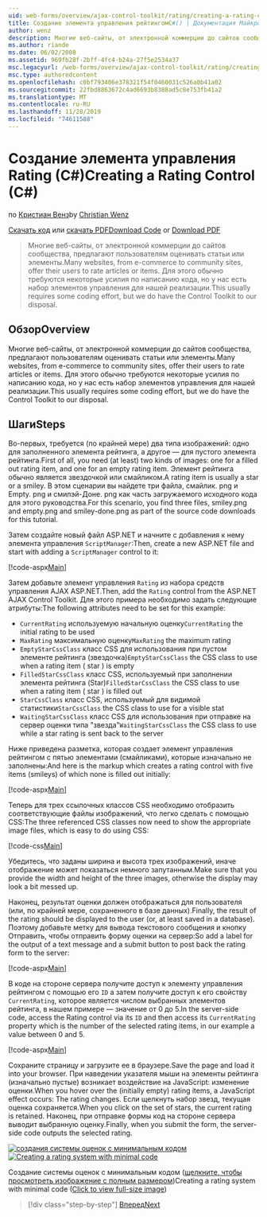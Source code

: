 ```yaml
---
uid: web-forms/overview/ajax-control-toolkit/rating/creating-a-rating-control-cs
title: Создание элемента управления рейтингомC#() | Документация Майкрософт
author: wenz
description: Многие веб-сайты, от электронной коммерции до сайтов сообщества, предлагают пользователям оценивать статьи или элементы. Обычно это требует некоторых усилий при написании кода, но у нас есть...
ms.author: riande
ms.date: 06/02/2008
ms.assetid: 969fb28f-2bff-4fc4-b24a-27f5e2534a37
msc.legacyurl: /web-forms/overview/ajax-control-toolkit/rating/creating-a-rating-control-cs
msc.type: authoredcontent
ms.openlocfilehash: c0bf793406e378321f54f0460031c526a0b41a02
ms.sourcegitcommit: 22fbd8863672c4ad6693b8388ad5c8e753fb41a2
ms.translationtype: MT
ms.contentlocale: ru-RU
ms.lasthandoff: 11/28/2019
ms.locfileid: "74611588"
---
```

# <a name="creating-a-rating-control-c"></a><span data-ttu-id="06904-104">Создание элемента управления Rating (C#)</span><span class="sxs-lookup"><span data-stu-id="06904-104">Creating a Rating Control (C#)</span></span>

<span data-ttu-id="06904-105">по [Кристиан Венз](https://github.com/wenz)</span><span class="sxs-lookup"><span data-stu-id="06904-105">by [Christian Wenz](https://github.com/wenz)</span></span>

<span data-ttu-id="06904-106">[Скачать код](https://download.microsoft.com/download/9/3/f/93f8daea-bebd-4821-833b-95205389c7d0/rating0.cs.zip) или [скачать PDF](https://download.microsoft.com/download/2/d/c/2dc10e34-6983-41d4-9c08-f78f5387d32b/rating0CS.pdf)</span><span class="sxs-lookup"><span data-stu-id="06904-106">[Download Code](https://download.microsoft.com/download/9/3/f/93f8daea-bebd-4821-833b-95205389c7d0/rating0.cs.zip) or [Download PDF](https://download.microsoft.com/download/2/d/c/2dc10e34-6983-41d4-9c08-f78f5387d32b/rating0CS.pdf)</span></span>

> <span data-ttu-id="06904-107">Многие веб-сайты, от электронной коммерции до сайтов сообщества, предлагают пользователям оценивать статьи или элементы.</span><span class="sxs-lookup"><span data-stu-id="06904-107">Many websites, from e-commerce to community sites, offer their users to rate articles or items.</span></span> <span data-ttu-id="06904-108">Для этого обычно требуются некоторые усилия по написанию кода, но у нас есть набор элементов управления для нашей реализации.</span><span class="sxs-lookup"><span data-stu-id="06904-108">This usually requires some coding effort, but we do have the Control Toolkit to our disposal.</span></span>

## <a name="overview"></a><span data-ttu-id="06904-109">Обзор</span><span class="sxs-lookup"><span data-stu-id="06904-109">Overview</span></span>

<span data-ttu-id="06904-110">Многие веб-сайты, от электронной коммерции до сайтов сообщества, предлагают пользователям оценивать статьи или элементы.</span><span class="sxs-lookup"><span data-stu-id="06904-110">Many websites, from e-commerce to community sites, offer their users to rate articles or items.</span></span> <span data-ttu-id="06904-111">Для этого обычно требуются некоторые усилия по написанию кода, но у нас есть набор элементов управления для нашей реализации.</span><span class="sxs-lookup"><span data-stu-id="06904-111">This usually requires some coding effort, but we do have the Control Toolkit to our disposal.</span></span>

## <a name="steps"></a><span data-ttu-id="06904-112">Шаги</span><span class="sxs-lookup"><span data-stu-id="06904-112">Steps</span></span>

<span data-ttu-id="06904-113">Во-первых, требуется (по крайней мере) два типа изображений: одно для заполненного элемента рейтинга, а другое — для пустого элемента рейтинга.</span><span class="sxs-lookup"><span data-stu-id="06904-113">First of all, you need (at least) two kinds of images: one for a filled out rating item, and one for an empty rating item.</span></span> <span data-ttu-id="06904-114">Элемент рейтинга обычно является звездочкой или смайликом.</span><span class="sxs-lookup"><span data-stu-id="06904-114">A rating item is usually a star or a smiley.</span></span> <span data-ttu-id="06904-115">В этом сценарии вы найдете три файла, смайлик. png и Empty. png и смилэй-Доне. png как часть загружаемого исходного кода для этого руководства.</span><span class="sxs-lookup"><span data-stu-id="06904-115">For this scenario, you find three files, smiley.png and empty.png and smiley-done.png as part of the source code downloads for this tutorial.</span></span>

<span data-ttu-id="06904-116">Затем создайте новый файл ASP.NET и начните с добавления к нему элемента управления `ScriptManager`:</span><span class="sxs-lookup"><span data-stu-id="06904-116">Then, create a new ASP.NET file and start with adding a `ScriptManager` control to it:</span></span>

[!code-aspx[Main](creating-a-rating-control-cs/samples/sample1.aspx)]

<span data-ttu-id="06904-117">Затем добавьте элемент управления `Rating` из набора средств управления AJAX ASP.NET.</span><span class="sxs-lookup"><span data-stu-id="06904-117">Then, add the `Rating` control from the ASP.NET AJAX Control Toolkit.</span></span> <span data-ttu-id="06904-118">Для этого примера необходимо задать следующие атрибуты:</span><span class="sxs-lookup"><span data-stu-id="06904-118">The following attributes need to be set for this example:</span></span>

- <span data-ttu-id="06904-119">`CurrentRating` используемую начальную оценку</span><span class="sxs-lookup"><span data-stu-id="06904-119">`CurrentRating` the initial rating to be used</span></span>
- <span data-ttu-id="06904-120">`MaxRating` максимальную оценку</span><span class="sxs-lookup"><span data-stu-id="06904-120">`MaxRating` the maximum rating</span></span>
- <span data-ttu-id="06904-121">`EmptyStarCssClass` класс CSS для использования при пустом элементе рейтинга (звездочка)</span><span class="sxs-lookup"><span data-stu-id="06904-121">`EmptyStarCssClass` the CSS class to use when a rating item ( star ) is empty</span></span>
- <span data-ttu-id="06904-122">`FilledStarCssClass` класс CSS, используемый при заполнении элемента рейтинга (Star)</span><span class="sxs-lookup"><span data-stu-id="06904-122">`FilledStarCssClass` the CSS class to use when a rating item ( star ) is filled out</span></span>
- <span data-ttu-id="06904-123">`StarCssClass` класс CSS, используемый для видимой статистики</span><span class="sxs-lookup"><span data-stu-id="06904-123">`StarCssClass` the CSS class to use for a visible stat</span></span>
- <span data-ttu-id="06904-124">`WaitingStarCssClass` класс CSS для использования при отправке на сервер оценки типа "звезда"</span><span class="sxs-lookup"><span data-stu-id="06904-124">`WaitingStarCssClass` the CSS class to use while a star rating is sent back to the server</span></span>

<span data-ttu-id="06904-125">Ниже приведена разметка, которая создает элемент управления рейтингом с пятью элементами (смайликами), которые изначально не заполнены:</span><span class="sxs-lookup"><span data-stu-id="06904-125">And here is the markup which creates a rating control with five items (smileys) of which none is filled out initially:</span></span>

[!code-aspx[Main](creating-a-rating-control-cs/samples/sample2.aspx)]

<span data-ttu-id="06904-126">Теперь для трех ссылочных классов CSS необходимо отобразить соответствующие файлы изображений, что легко сделать с помощью CSS:</span><span class="sxs-lookup"><span data-stu-id="06904-126">The three referenced CSS classes now need to show the appropriate image files, which is easy to do using CSS:</span></span>

[!code-css[Main](creating-a-rating-control-cs/samples/sample3.css)]

<span data-ttu-id="06904-127">Убедитесь, что заданы ширина и высота трех изображений, иначе отображение может показаться немного запутанным.</span><span class="sxs-lookup"><span data-stu-id="06904-127">Make sure that you provide the width and height of the three images, otherwise the display may look a bit messed up.</span></span>

<span data-ttu-id="06904-128">Наконец, результат оценки должен отображаться для пользователя (или, по крайней мере, сохраненного в базе данных).</span><span class="sxs-lookup"><span data-stu-id="06904-128">Finally, the result of the rating should be displayed to the user (or, at least saved in a database).</span></span> <span data-ttu-id="06904-129">Поэтому добавьте метку для вывода текстового сообщения и кнопку Отправить, чтобы отправить форму оценки на сервер:</span><span class="sxs-lookup"><span data-stu-id="06904-129">So add a label for the output of a text message and a submit button to post back the rating form to the server:</span></span>

[!code-aspx[Main](creating-a-rating-control-cs/samples/sample4.aspx)]

<span data-ttu-id="06904-130">В коде на стороне сервера получите доступ к элементу управления рейтингом с помощью его `ID` а затем получите доступ к его свойству `CurrentRating`, которое является числом выбранных элементов рейтинга, в нашем примере — значение от 0 до 5.</span><span class="sxs-lookup"><span data-stu-id="06904-130">In the server-side code, access the Rating control via its `ID` and then access its `CurrentRating` property which is the number of the selected rating items, in our example a value between 0 and 5.</span></span>

[!code-aspx[Main](creating-a-rating-control-cs/samples/sample5.aspx)]

<span data-ttu-id="06904-131">Сохраните страницу и загрузите ее в браузере.</span><span class="sxs-lookup"><span data-stu-id="06904-131">Save the page and load it into your browser.</span></span> <span data-ttu-id="06904-132">При наведении указателя мыши на элементы рейтинга (изначально пустые) возникает воздействие на JavaScript: изменение оценки.</span><span class="sxs-lookup"><span data-stu-id="06904-132">When you hover over the (initially empty) rating items, a JavaScript effect occurs: The rating changes.</span></span> <span data-ttu-id="06904-133">Если щелкнуть набор звезд, текущая оценка сохраняется.</span><span class="sxs-lookup"><span data-stu-id="06904-133">When you click on the set of stars, the current rating is retained.</span></span> <span data-ttu-id="06904-134">Наконец, при отправке формы код на стороне сервера выводит выбранную оценку.</span><span class="sxs-lookup"><span data-stu-id="06904-134">Finally, when you submit the form, the server-side code outputs the selected rating.</span></span>

<span data-ttu-id="06904-135">[![создания системы оценок с минимальным кодом](creating-a-rating-control-cs/_static/image2.png)](creating-a-rating-control-cs/_static/image1.png)</span><span class="sxs-lookup"><span data-stu-id="06904-135">[![Creating a rating system with minimal code](creating-a-rating-control-cs/_static/image2.png)](creating-a-rating-control-cs/_static/image1.png)</span></span>

<span data-ttu-id="06904-136">Создание системы оценок с минимальным кодом ([щелкните, чтобы просмотреть изображение с полным размером](creating-a-rating-control-cs/_static/image3.png))</span><span class="sxs-lookup"><span data-stu-id="06904-136">Creating a rating system with minimal code ([Click to view full-size image](creating-a-rating-control-cs/_static/image3.png))</span></span>

> [!div class="step-by-step"]
> [<span data-ttu-id="06904-137">Вперед</span><span class="sxs-lookup"><span data-stu-id="06904-137">Next</span></span>](creating-a-rating-control-vb.md)
